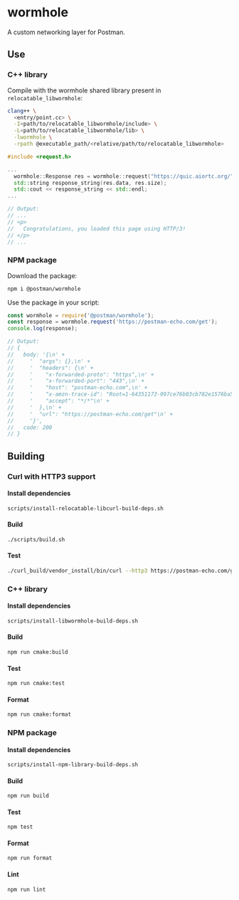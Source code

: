 # wormhole

A custom networking layer for Postman.

## Use

### C++ library

Compile with the wormhole shared library present in `relocatable_libwormhole`:

```sh
clang++ \
  <entry/point.cc> \
  -I<path/to/relocatable_libwormhole/include> \
  -L<path/to/relocatable_libwormhole/lib> \
  -lwormhole \
  -rpath @executable_path/<relative/path/to/relocatable_libwormhole>
```

```cc
#include <request.h>

...
  wormhole::Response res = wormhole::request("https://quic.aiortc.org/");
  std::string response_string(res.data, res.size);
  std::cout << response_string << std::endl;
...

// Output:
// ...
// <p>
//   Congratulations, you loaded this page using HTTP/3!
// </p>
// ...
```

### NPM package

Download the package:

```sh
npm i @postman/wormhole
```

Use the package in your script:

```js
const wormhole = require('@postman/wormhole');
const response = wormhole.request('https://postman-echo.com/get');
console.log(response);

// Output:
// {
//   body: '{\n' +
//     '  "args": {},\n' +
//     '  "headers": {\n' +
//     '    "x-forwarded-proto": "https",\n' +
//     '    "x-forwarded-port": "443",\n' +
//     '    "host": "postman-echo.com",\n' +
//     '    "x-amzn-trace-id": "Root=1-64351173-097ce76b03cb782e1576ba51",\n' +
//     '    "accept": "*/*"\n' +
//     '  },\n' +
//     '  "url": "https://postman-echo.com/get"\n' +
//     '}',
//   code: 200
// }
```

## Building

### Curl with HTTP3 support

#### Install dependencies

```sh
scripts/install-relocatable-libcurl-build-deps.sh
```

#### Build

```sh
./scripts/build.sh
```

#### Test

```sh
./curl_build/vendor_install/bin/curl --http3 https://postman-echo.com/get
```

### C++ library

#### Install dependencies

```sh
scripts/install-libwormhole-build-deps.sh
```

#### Build

```sh
npm run cmake:build
```

#### Test

```sh
npm run cmake:test
```

#### Format

```sh
npm run cmake:format
```

### NPM package

#### Install dependencies

```sh
scripts/install-npm-library-build-deps.sh
```

#### Build

```sh
npm run build
```

#### Test

```sh
npm test
```

#### Format

```sh
npm run format
```

#### Lint

```sh
npm run lint
```
